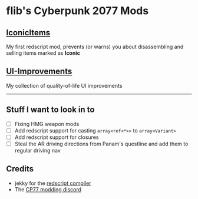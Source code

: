 # flib's Cyberpunk 2077 Mods

## [IconicItems](/IconicItems/)

My first redscript mod, prevents (or warns) you about disassembling and selling items marked as **Iconic**

## [UI-Improvements](/UI-Improvements/)

My collection of quality-of-life UI improvements

------

## Stuff I want to look in to

- [ ] Fixing HMG weapon mods
- [ ] Add redscript support for casting `array<ref<*>>` to `array<Variant>`
- [ ] Add redscript support for closures
- [ ] Steal the AR driving directions from Panam's questline and add them to regular driving nav

## Credits
- jekky for the [redscript compiler](https://github.com/jac3km4/redscript)
- The [CP77 modding discord](https://discord.gg/Epkq79kd96)
